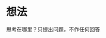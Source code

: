 # 想法

思考在哪里？只提出问题，不作任何回答

<Question />

<script setup>
import Question from '../.vitepress/components/Question.vue';
</script>
